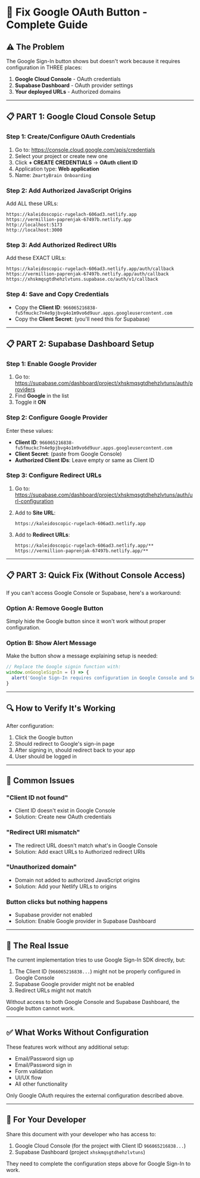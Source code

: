 # 🔧 Fix Google OAuth Button - Complete Guide

## ⚠️ The Problem

The Google Sign-In button shows but doesn't work because it requires configuration in THREE places:
1. **Google Cloud Console** - OAuth credentials
2. **Supabase Dashboard** - OAuth provider settings
3. **Your deployed URLs** - Authorized domains

---

## 📋 PART 1: Google Cloud Console Setup

### Step 1: Create/Configure OAuth Credentials

1. Go to: https://console.cloud.google.com/apis/credentials
2. Select your project or create new one
3. Click **+ CREATE CREDENTIALS** → **OAuth client ID**
4. Application type: **Web application**
5. Name: `ZmartyBrain Onboarding`

### Step 2: Add Authorized JavaScript Origins

Add ALL these URLs:
```
https://kaleidoscopic-rugelach-606ad3.netlify.app
https://vermillion-paprenjak-67497b.netlify.app
http://localhost:5173
http://localhost:3000
```

### Step 3: Add Authorized Redirect URIs

Add these EXACT URLs:
```
https://kaleidoscopic-rugelach-606ad3.netlify.app/auth/callback
https://vermillion-paprenjak-67497b.netlify.app/auth/callback
https://xhskmqsgtdhehzlvtuns.supabase.co/auth/v1/callback
```

### Step 4: Save and Copy Credentials

- Copy the **Client ID**: `966065216838-fu5fmuckc7n4e9pjbvg4o1m9vo6d9uur.apps.googleusercontent.com`
- Copy the **Client Secret**: (you'll need this for Supabase)

---

## 📋 PART 2: Supabase Dashboard Setup

### Step 1: Enable Google Provider

1. Go to: https://supabase.com/dashboard/project/xhskmqsgtdhehzlvtuns/auth/providers
2. Find **Google** in the list
3. Toggle it **ON**

### Step 2: Configure Google Provider

Enter these values:
- **Client ID**: `966065216838-fu5fmuckc7n4e9pjbvg4o1m9vo6d9uur.apps.googleusercontent.com`
- **Client Secret**: (paste from Google Console)
- **Authorized Client IDs**: Leave empty or same as Client ID

### Step 3: Configure Redirect URLs

1. Go to: https://supabase.com/dashboard/project/xhskmqsgtdhehzlvtuns/auth/url-configuration
2. Add to **Site URL**:
   ```
   https://kaleidoscopic-rugelach-606ad3.netlify.app
   ```

3. Add to **Redirect URLs**:
   ```
   https://kaleidoscopic-rugelach-606ad3.netlify.app/**
   https://vermillion-paprenjak-67497b.netlify.app/**
   ```

---

## 📋 PART 3: Quick Fix (Without Console Access)

If you can't access Google Console or Supabase, here's a workaround:

### Option A: Remove Google Button
Simply hide the Google button since it won't work without proper configuration.

### Option B: Show Alert Message
Make the button show a message explaining setup is needed:

```javascript
// Replace the Google signin function with:
window.onGoogleSignIn = () => {
  alert('Google Sign-In requires configuration in Google Console and Supabase Dashboard');
}
```

---

## 🔍 How to Verify It's Working

After configuration:

1. Click the Google button
2. Should redirect to Google's sign-in page
3. After signing in, should redirect back to your app
4. User should be logged in

---

## 🚨 Common Issues

### "Client ID not found"
- Client ID doesn't exist in Google Console
- Solution: Create new OAuth credentials

### "Redirect URI mismatch"
- The redirect URL doesn't match what's in Google Console
- Solution: Add exact URLs to Authorized redirect URIs

### "Unauthorized domain"
- Domain not added to authorized JavaScript origins
- Solution: Add your Netlify URLs to origins

### Button clicks but nothing happens
- Supabase provider not enabled
- Solution: Enable Google provider in Supabase Dashboard

---

## 🎯 The Real Issue

The current implementation tries to use Google Sign-In SDK directly, but:
1. The Client ID (`966065216838...`) might not be properly configured in Google Console
2. Supabase Google provider might not be enabled
3. Redirect URLs might not match

Without access to both Google Console and Supabase Dashboard, the Google button cannot work.

---

## ✅ What Works Without Configuration

These features work without any additional setup:
- Email/Password sign up
- Email/Password sign in
- Form validation
- UI/UX flow
- All other functionality

Only Google OAuth requires the external configuration described above.

---

## 📝 For Your Developer

Share this document with your developer who has access to:
1. Google Cloud Console (for the project with Client ID `966065216838...`)
2. Supabase Dashboard (project `xhskmqsgtdhehzlvtuns`)

They need to complete the configuration steps above for Google Sign-In to work.